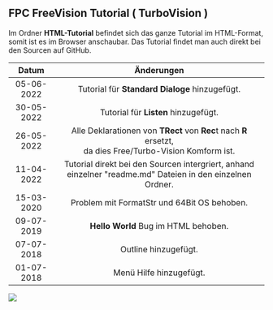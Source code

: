 ## FPC FreeVision Tutorial ( TurboVision )

Im Ordner <b>HTML-Tutorial</b> befindet sich das ganze Tutorial im HTML-Format, somit ist es im Browser anschaubar.
Das Tutorial findet man auch direkt bei den Sourcen auf GitHub.


Datum | Änderungen 
:---: | :---:
05-06-2022 | Tutorial für <b>Standard Dialoge</b> hinzugefügt.
30-05-2022 | Tutorial für <b>Listen</b> hinzugefügt.
26-05-2022 | Alle Deklarationen von <b>TRect</b> von <b>Rec</b>t nach <b>R</b> ersetzt,<br> da dies Free/Turbo-Vision Komform ist.
11-04-2022 | Tutorial direkt bei den Sourcen intergriert, anhand einzelner "readme.md" Dateien in den einzelnen Ordner.
15-03-2020 | Problem mit FormatStr und 64Bit OS behoben.
09-07-2019 | <b>Hello World</b> Bug im HTML behoben.
07-07-2018 | Outline hinzugefügt.
01-07-2018 | Menü Hilfe hinzugefügt.

<img src="image.png">

